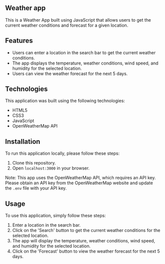 ## Weather app


This is a Weather App built using JavaScript that allows users to get the current weather conditions and forecast for a given location.


<!-- ## Live demo ()-->


## Features


- Users can enter a location in the search bar to get the current weather conditions.
- The app displays the temperature, weather conditions, wind speed, and humidity for the selected location.
- Users can view the weather forecast for the next 5 days.


## Technologies


This application was built using the following technologies:

- HTML5
- CSS3
- JavaScript
- OpenWeatherMap API


## Installation


To run this application locally, please follow these steps:

1. Clone this repository.
2. Open `localhost:3000` in your browser.

Note: This app uses the OpenWeatherMap API, which requires an API key. Please obtain an API key from the OpenWeatherMap website and update the `.env` file with your API key.


## Usage


To use this application, simply follow these steps:

1. Enter a location in the search bar.
2. Click on the 'Search' button to get the current weather conditions for the selected location.
3. The app will display the temperature, weather conditions, wind speed, and humidity for the selected location.
4. Click on the 'Forecast' button to view the weather forecast for the next 5 days.
